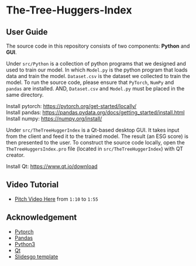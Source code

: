 # The-Tree-Huggers-Index

## User Guide
The source code in this repository consists of two components: **Python** and **GUI**.

Under `src/Python` is a collection of python programs that we designed and used to train our model. 
In which `Model.py` is the python program that loads data and train the model. `Dataset.csv` is the dataset we collected to train the model.
To run the source code, please ensure that `PyTorch`, `NumPy` and `pandas` are installed. AND, `Dataset.csv` and `Model.py` must be placed in the same directory.

Install pytorch: https://pytorch.org/get-started/locally/<br>
Install pandas: https://pandas.pydata.org/docs/getting_started/install.html<br>
Install numpy: https://numpy.org/install/<br>



Under `src/TheTreeHuggerIndex` is a Qt-based desktop GUI. It takes input from the client and feed it to the trained model. 
The result (an ESG score) is then presented to the user. To construct the source code locally, open the `TheTreeHuggersIndex.pro` file 
(located in `src/TheTreeHuggerIndex`) with QT creator.

Install Qt: https://www.qt.io/download

## Video Tutorial <br/>
- [Pitch Video Here](https://youtu.be/Sq5bkcePFB8?t=70) from `1:10` to `1:55`


## Acknowledgement
- [Pytorch](https://pytorch.org/)
- [Pandas](https://pandas.pydata.org/)
- [Python3](https://www.python.org/)
- [Qt](https://www.qt.io/)
- [Slidesgo template](https://slidesgo.com/)